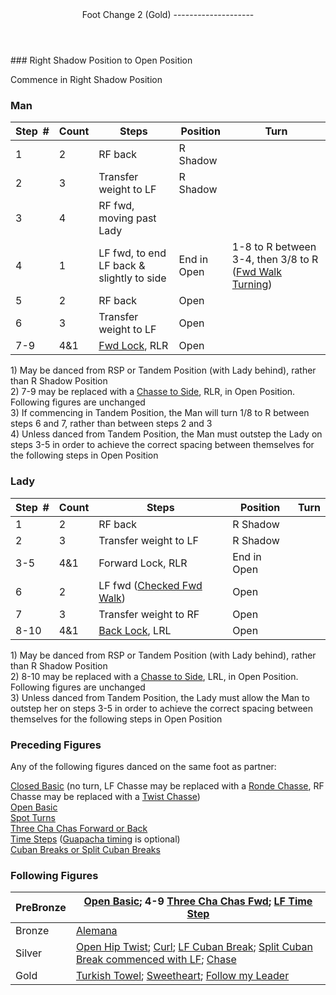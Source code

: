 <header>Foot Change 2 (Gold)
--------------------

 </header>### Right Shadow Position to Open Position

Commence in Right Shadow Position

### Man

 | **Step<span style="color:white">\_</span>\#** | **Count** | **Steps** | **Position** | **Turn** |
|---|---|---|---|---|
| 1 | 2 | RF back | R Shadow |  |
| 2 | 3 | Transfer weight to LF | R Shadow |  |
| 3 | 4 | RF fwd, moving past Lady |  |  |
| 4 | 1 | LF fwd, to end LF back &amp; slightly to side | End in Open | 1-8 to R between 3-4, then 3/8 to R ([Fwd Walk Turning](../technique/cr_fwd_walk_turning.md)) |
| 5 | 2 | RF back | Open |  |
| 6 | 3 | Transfer weight to LF | Open |  |
| 7-9 | 4&amp;1 | [Fwd Lock](../technique/c_lock.md#fwd), RLR | Open |  |

1\) May be danced from RSP or Tandem Position (with Lady behind), rather than R Shadow Position  
 2) 7-9 may be replaced with a [Chasse to Side](../technique/c_side_chasse.md), RLR, in Open Position. Following figures are unchanged  
 3) If commencing in Tandem Position, the Man will turn 1/8 to R between steps 6 and 7, rather than between steps 2 and 3  
 4) Unless danced from Tandem Position, the Man must outstep the Lady on steps 3-5 in order to achieve the correct spacing between themselves for the following steps in Open Position

### Lady

 | **Step<span style="color:white">\_</span>\#** | **Count** | **Steps** | **Position** | **Turn** |
|---|---|---|---|---|
| 1 | 2 | RF back | R Shadow |  |
| 2 | 3 | Transfer weight to LF | R Shadow |  |
| 3-5 | 4&amp;1 | Forward Lock, RLR | End in Open |  |
| 6 | 2 | LF fwd ([Checked Fwd Walk](../technique/cr_checked_fwd_walk.md)) | Open |  |
| 7 | 3 | Transfer weight to RF | Open |  |
| 8-10 | 4&amp;1 | [Back Lock](../technique/c_lock.md#bwd), LRL | Open |  |

1\) May be danced from RSP or Tandem Position (with Lady behind), rather than R Shadow Position  
 2) 8-10 may be replaced with a [Chasse to Side](../technique/c_side_chasse.md), LRL, in Open Position. Following figures are unchanged  
 3) Unless danced from Tandem Position, the Lady must allow the Man to outstep her on steps 3-5 in order to achieve the correct spacing between themselves for the following steps in Open Position

### Preceding Figures

Any of the following figures danced on the same foot as partner:  
   
 [Closed Basic](closed_basic.md#closedbasic) (no turn, LF Chasse may be replaced with a [Ronde Chasse](../technique/c_ronde_chasse.md), RF Chasse may be replaced with a [Twist Chasse](../technique/c_twist_chasse.md))  
 [Open Basic](#openbasic)  
 [Spot Turns](spot_turn.md)  
 [Three Cha Chas Forward or Back](three_cha_chas_fwd_back.md)  
 [Time Steps](time_step.md) ([Guapacha timing](../technique/c_guapacha.md) is optional)  
 [Cuban Breaks or Split Cuban Breaks](cuban_breaks.md)

### Following Figures

 | PreBronze | [Open Basic](open_basic.md); 4-9 [Three Cha Chas Fwd](three_cha_chas_fwd_back.md#fwd); [LF Time Step](time_step.md#lf) |
|---|---|
| Bronze | [Alemana](alemana.md) |
| Silver | [Open Hip Twist](open_hip.md); [Curl](curl.md); [LF Cuban Break](cuban_breaks.md#lf); [Split Cuban Break commenced with LF](cuban_breaks.md#split); [Chase](chase.md) |
| Gold | [Turkish Towel](turkish_towel.md); [Sweetheart](sweetheart.md); [Follow my Leader](follow_leader.md) |